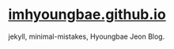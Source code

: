 # [imhyoungbae.github.io](https://imhyoungbae.github.io)

jekyll, minimal-mistakes, Hyoungbae Jeon Blog.
